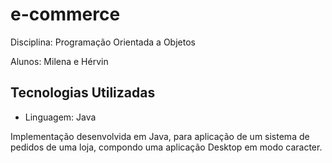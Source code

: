 # e-commerce


Disciplina: Programação Orientada a Objetos

Alunos: Milena e Hérvin

## Tecnologias Utilizadas
- Linguagem: Java

Implementação desenvolvida em Java, para aplicação de um sistema de pedidos de uma loja, compondo uma aplicação Desktop em modo caracter.
